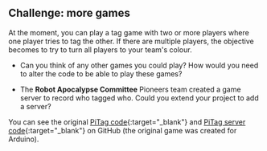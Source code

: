 ## Challenge: more games

At the moment, you can play a tag game with two or more players where one player tries to tag the other. If there are multiple players, the objective becomes to try to turn all players to your team's colour.

+ Can you think of any other games you could play? How would you need to alter the code to be able to play these games?

+ The **Robot Apocalypse Committee** Pioneers team created a game server to record who tagged who. Could you extend your project to add a server?

You can see the original [PiTag code](https://github.com/RobotApocalypseCommittee/PiTag){:target="_blank"} and [PiTag server code](https://github.com/RobotApocalypseCommittee/PiTagServer){:target="_blank"} on GitHub (the original game was created for Arduino).
